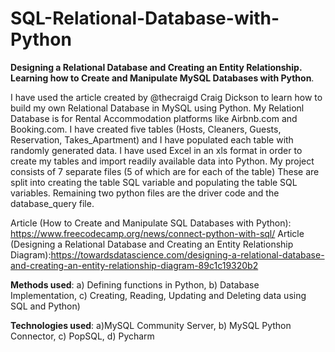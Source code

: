 # SQL-Relational-Database-with-Python

**Designing a Relational Database and Creating an Entity Relationship. Learning how to Create and Manipulate MySQL Databases with Python**.

I have used the article created by @thecraigd Craig Dickson to learn how to build my own Relational Database in MySQL using Python. My Relationl Database is for Rental Accommodation platforms like Airbnb.com and Booking.com. I have created five tables (Hosts, Cleaners, Guests, Reservation, Takes_Apartment) and I have populated each table with randomly generated data. I have used Excel in an xls format in order to create my tables and import readily available data into Python. 
My project consists of 7 separate files (5 of which are for each of the table) These are split into creating the table SQL variable and populating the table SQL variables. 
Remaining two python files are the driver code and the database_query file. 

Article (How to Create and Manipulate SQL Databases with Python): https://www.freecodecamp.org/news/connect-python-with-sql/
Article (Designing a Relational Database and Creating an Entity Relationship Diagram):https://towardsdatascience.com/designing-a-relational-database-and-creating-an-entity-relationship-diagram-89c1c19320b2

**Methods used**: a) Defining functions in Python, b) Database Implementation, c) Creating, Reading, Updating and Deleting data using SQL and Python)


**Technologies used**: a)MySQL Community Server, b) MySQL Python Connector, c) PopSQL, d) Pycharm
